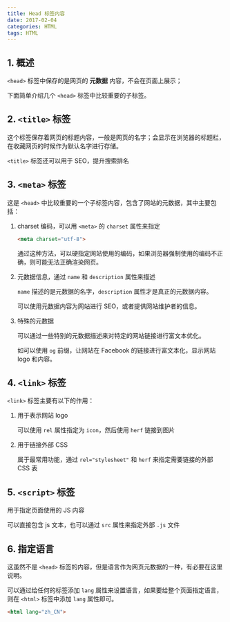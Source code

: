 ```yaml
---
title: Head 标签内容
date: 2017-02-04
categories: HTML
tags: HTML
---
```


## 1. 概述

`<head>` 标签中保存的是网页的 **元数据** 内容，不会在页面上展示；

下面简单介绍几个 `<head>` 标签中比较重要的子标签。


<!-- more -->

## 2. `<title>` 标签

这个标签保存着网页的标题内容，一般是网页的名字；会显示在浏览器的标题栏，在收藏网页的时候作为默认名字进行存储。

`<title>` 标签还可以用于 SEO，提升搜索排名

## 3. `<meta>` 标签

这是 `<head>` 中比较重要的一个子标签内容，包含了网站的元数据，其中主要包括：

1. charset 编码，可以用 `<meta>` 的 `charset` 属性来指定

    ```html
    <meta charset="utf-8">
    ```

    通过这种方法，可以硬指定网站使用的编码，如果浏览器强制使用的编码不正确，则可能无法正确渲染网页。


2. 元数据信息，通过 `name` 和 `description` 属性来描述

    `name` 描述的是元数据的名字，`description` 属性才是真正的元数据内容。

    可以使用元数据内容为网站进行 SEO，或者提供网站维护者的信息。


3. 特殊的元数据

    可以通过一些特别的元数据描述来对特定的网站链接进行富文本优化。

    如可以使用 `og` 前缀，让网站在 Facebook 的链接进行富文本化，显示网站 logo 和内容。


## 4. `<link>` 标签

`<link>` 标签主要有以下的作用：

1. 用于表示网站 logo

    可以使用 `rel` 属性指定为 `icon`，然后使用 `herf` 链接到图片


2. 用于链接外部 CSS

    属于最常用功能，通过 `rel="stylesheet"` 和 `herf` 来指定需要链接的外部 CSS 表


<!-- more -->

## 5. `<script>` 标签

用于指定页面使用的 JS 内容

可以直接包含 js 文本，也可以通过 `src` 属性来指定外部 `.js` 文件

## 6. 指定语言

这虽然不是 `<head>` 标签的内容，但是语言作为网页元数据的一种，有必要在这里说明。

可以通过给任何的标签添加 `lang` 属性来设置语言，如果要给整个页面指定语言，则在 `<html>` 标签中添加 `lang` 属性即可。

```html
<html lang="zh_CN">
```
